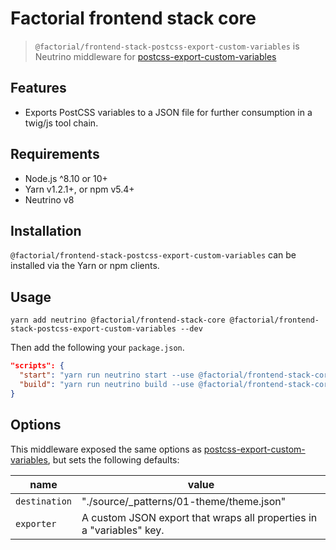 # Factorial frontend stack core

> `@factorial/frontend-stack-postcss-export-custom-variables` is Neutrino middleware for [postcss-export-custom-variables](https://github.com/jonathantneal/postcss-export-custom-variables)

## Features

- Exports PostCSS variables to a JSON file for further consumption in a twig/js tool chain.

## Requirements

- Node.js ^8.10 or 10+
- Yarn v1.2.1+, or npm v5.4+
- Neutrino v8

## Installation

`@factorial/frontend-stack-postcss-export-custom-variables` can be installed via the Yarn or npm clients.

## Usage

    yarn add neutrino @factorial/frontend-stack-core @factorial/frontend-stack-postcss-export-custom-variables --dev

Then add the following your `package.json`.

```json
"scripts": {
  "start": "yarn run neutrino start --use @factorial/frontend-stack-core @factorial/frontend-stack-postcss-export-custom-variables",
  "build": "yarn run neutrino build --use @factorial/frontend-stack-core @factorial/frontend-stack-postcss-export-custom-variables --options.env.NODE_ENV production"
}
```

## Options

This middleware exposed the same options as [postcss-export-custom-variables](https://github.com/jonathantneal/postcss-export-custom-variables#advanced-options), but sets the following defaults:

name | value
---|---
`destination` | "./source/_patterns/01-theme/theme.json"
`exporter` | A custom JSON export that wraps all properties in a "variables" key.
